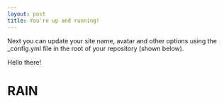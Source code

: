 ```yaml
---
layout: post
title: You're up and running!
---
```


Next you can update your site name, avatar and other options using the _config.yml file in the root of your repository (shown below).

Hello there!
<html>
<script src="https://cdnjs.cloudflare.com/ajax/libs/p5.js/0.7.3/p5.min.js"></script>
<script   src="https://code.jquery.com/jquery-3.6.0.min.js"   integrity="sha256-/xUj+3OJU5yExlq6GSYGSHk7tPXikynS7ogEvDej/m4="   crossorigin="anonymous"></script>
<div id="rain">
	<h1>RAIN</h1>
	<script>
		function Drop() {
		this.x = random(width);
		this.y = random(-500, -50);
		this.z = random(0, 20);
		this.len = map(this.z, 0, 20, 10, 20);
		this.yspeed = map(this.z, 0, 20, 1, 20);

		this.fall = function() {
		this.y = this.y + this.yspeed;
		var grav = map(this.z, 0, 20, 0, 0.2);
		this.yspeed = this.yspeed + grav;

		if (this.y > height) {
		  this.y = random(-200, -100);
		  this.yspeed = map(this.z, 0, 20, 4, 10);
		}
		}

		this.show = function() {
		var thick = map(this.z, 0, 20, 1, 3);
		strokeWeight(thick);
		stroke("#ec407a");
		line(this.x, this.y, this.x, this.y + this.len);
		}
		}
		var drops = [];

		function setup() {
		  createCanvas(windowWidth, windowHeight);
		  // canvas.parent('rain');
		  for (var i = 0; i < 500; i++) {
		    drops[i] = new Drop();
		  }
		}

		function draw() {
		  background("#fce4ec");
		  for (var i = 0; i < drops.length; i++) {
		    drops[i].fall();
		    drops[i].show();
		  }
		}
	</script>
</div>
<script>
	let rain = $("#rain");

	// rain.hide();

	$(document).ready(function() {
		$("html").on("click", () => {
			rain.show();
			alert("You clicked!");
		})
	});
</script>
</html>